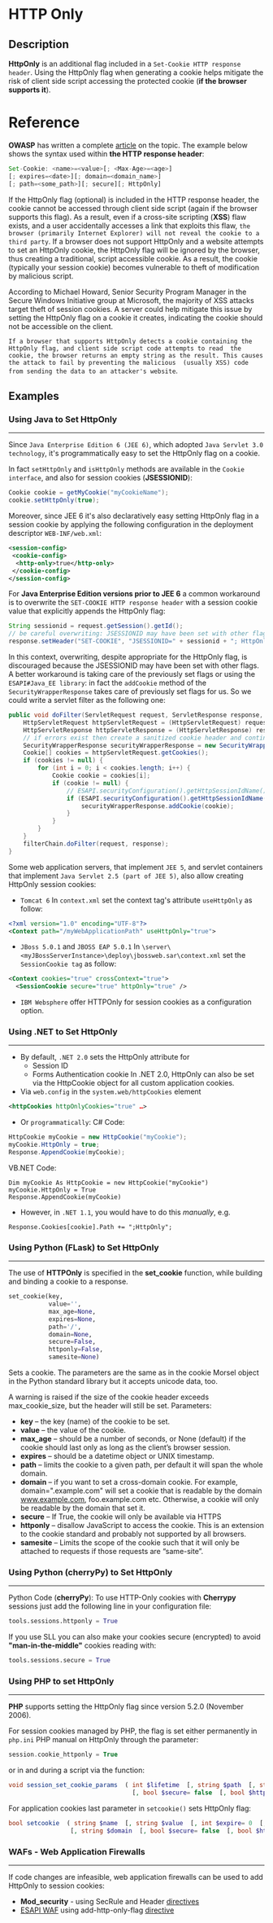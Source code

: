 # HTTP Only
## Description
**HttpOnly** is an additional flag included in a `Set-Cookie HTTP response header`. Using the HttpOnly flag when generating a cookie 
helps mitigate the risk of client side script accessing the protected cookie (**if the browser supports it**). 
# Reference
**OWASP** has written a complete [article](https://www.owasp.org/index.php/HttpOnly) on the topic. 
The example below shows the syntax used within **the HTTP response header**:
```Javascript
Set-Cookie: <name>=<value>[; <Max-Age>=<age>]
[; expires=<date>][; domain=<domain_name>]
[; path=<some_path>][; secure][; HttpOnly]
```
If the HttpOnly flag (optional) is included in the HTTP response header, the cookie cannot be accessed through client side script 
(again if the browser supports this flag). As a result, even if a cross-site scripting (**XSS**) flaw exists, and a user accidentally 
accesses a link that exploits this flaw, `the browser (primarily Internet Explorer) will not reveal the cookie to a third party`. 
If a browser does not support HttpOnly and a website attempts to set an HttpOnly cookie, the HttpOnly flag will be ignored by the
browser, thus creating a traditional, script accessible cookie. As a result, the cookie (typically your session cookie) becomes 
vulnerable to theft of modification by malicious script. 

According to Michael Howard, Senior Security Program Manager in the Secure Windows Initiative group at Microsoft, the majority of 
XSS attacks target theft of session cookies. A server could help mitigate this issue by setting the HttpOnly flag on a cookie it 
creates, indicating the cookie should not be accessible on the client.

`If a browser that supports HttpOnly detects a cookie containing the HttpOnly flag, and client side script code attempts to read 
the cookie, the browser returns an empty string as the result. This causes the attack to fail by preventing the malicious 
(usually XSS) code from sending the data to an attacker's website`. 

## Examples
### Using Java to Set HttpOnly
-----
Since `Java Enterprise Edition 6 (JEE 6)`, which adopted `Java Servlet 3.0 technology`, it's programmatically easy to set the HttpOnly flag on a cookie.

In fact `setHttpOnly` and `isHttpOnly` methods are available in the `Cookie interface`, and also for session cookies (**JSESSIONID**): 
```Java
Cookie cookie = getMyCookie("myCookieName");
cookie.setHttpOnly(true);
```
Moreover, since JEE 6 it's also declaratively easy setting HttpOnly flag in a session cookie by applying the following configuration in the deployment descriptor `WEB-INF/web.xml`: 
```XML
<session-config>
 <cookie-config>
  <http-only>true</http-only>
 </cookie-config>
</session-config>

```
For **Java Enterprise Edition versions prior to JEE 6** a common workaround is to overwrite the `SET-COOKIE HTTP response header` 
with a session cookie value that explicitly appends the HttpOnly flag: 
```Java
String sessionid = request.getSession().getId();
// be careful overwriting: JSESSIONID may have been set with other flags
response.setHeader("SET-COOKIE", "JSESSIONID=" + sessionid + "; HttpOnly");
```
In this context, overwriting, despite appropriate for the HttpOnly flag, is discouraged because the JSESSIONID may have been set
with other flags. A better workaround is taking care of the previously set flags or using the `ESAPI#Java_EE library`: in fact the `addCookie` method of the `SecurityWrapperResponse`  takes care of previously set flags for us. So we could write a servlet filter as the following one: 
```Java
public void doFilter(ServletRequest request, ServletResponse response, FilterChain filterChain) throws IOException, ServletException {
    HttpServletRequest httpServletRequest = (HttpServletRequest) request;
    HttpServletResponse httpServletResponse = (HttpServletResponse) response;
    // if errors exist then create a sanitized cookie header and continue
    SecurityWrapperResponse securityWrapperResponse = new SecurityWrapperResponse(httpServletResponse, "sanitize");
    Cookie[] cookies = httpServletRequest.getCookies();
    if (cookies != null) {
        for (int i = 0; i < cookies.length; i++) {
            Cookie cookie = cookies[i];
            if (cookie != null) {
                // ESAPI.securityConfiguration().getHttpSessionIdName() returns JSESSIONID by default configuration
                if (ESAPI.securityConfiguration().getHttpSessionIdName().equals(cookie.getName())) {
                    securityWrapperResponse.addCookie(cookie);
                }
            }
        }
    }
    filterChain.doFilter(request, response);
}

```
Some web application servers, that implement `JEE 5`, and servlet containers that implement `Java Servlet 2.5 (part of JEE 5)`, also allow creating HttpOnly session cookies:

* `Tomcat 6` In `context.xml` set the context tag's attribute `useHttpOnly` as follow:
```XML
<?xml version="1.0" encoding="UTF-8"?>
<Context path="/myWebApplicationPath" useHttpOnly="true">
```
* `JBoss 5.0.1` and `JBOSS EAP 5.0.1` In `\server\<myJBossServerInstance>\deploy\jbossweb.sar\context.xml` set the `SessionCookie tag` as follow:
```XML
<Context cookies="true" crossContext="true">
  <SessionCookie secure="true" httpOnly="true" />
```
* `IBM Websphere` offer HTTPOnly for session cookies as a configuration option.

### Using .NET to Set HttpOnly
-----
* By default, `.NET 2.0` sets the HttpOnly attribute for
  * Session ID
  * Forms Authentication cookie
In .NET 2.0, HttpOnly can also be set via the HttpCookie object for all custom application cookies.
* Via `web.config` in the `system.web/httpCookies` element
```XML
<httpCookies httpOnlyCookies="true" …> 
```
* Or `programmatically`:
C# Code: 
```C#
HttpCookie myCookie = new HttpCookie("myCookie");
myCookie.HttpOnly = true;
Response.AppendCookie(myCookie);
```
VB.NET Code: 
```VB.Net
Dim myCookie As HttpCookie = new HttpCookie("myCookie")
myCookie.HttpOnly = True
Response.AppendCookie(myCookie)
```
* However, in `.NET 1.1`, you would have to do this *manually*, e.g.
```VB.Net
Response.Cookies[cookie].Path += ";HttpOnly";
```
### Using Python (FLask) to Set HttpOnly
-----
The use of **HTTPOnly** is specified in the **set_cookie** function, while building and binding a cookie to a response.

```Python
set_cookie(key, 
           value='', 
           max_age=None, 
           expires=None, 
           path='/', 
           domain=None, 
           secure=False, 
           httponly=False, 
           samesite=None)
```

Sets a cookie. The parameters are the same as in the cookie Morsel object in the Python standard library but it accepts unicode data, too.

A warning is raised if the size of the cookie header exceeds max_cookie_size, but the header will still be set.
Parameters:	

* **key** – the key (name) of the cookie to be set.
* **value** – the value of the cookie.
* **max_age** – should be a number of seconds, or None (default) if the cookie should last only as long as the client’s browser session.
* **expires** – should be a datetime object or UNIX timestamp.
* **path** – limits the cookie to a given path, per default it will span the whole domain.
* **domain** – if you want to set a cross-domain cookie. For example, domain=".example.com" will set a cookie that is readable by the domain www.example.com, foo.example.com etc. Otherwise, a cookie will only be readable by the domain that set it.
* **secure** – If True, the cookie will only be available via HTTPS
* **httponly** – disallow JavaScript to access the cookie. This is an extension to the cookie standard and probably not supported by all browsers.
* **samesite** – Limits the scope of the cookie such that it will only be attached to requests if those requests are “same-site”.

### Using Python (cherryPy) to Set HttpOnly
-----
Python Code (**cherryPy**):
To use HTTP-Only cookies with **Cherrypy** sessions just add the following line in your configuration file:
```Python
tools.sessions.httponly = True
```
If you use SLL you can also make your cookies secure (encrypted) to avoid **"man-in-the-middle"** cookies reading with:
```Python
tools.sessions.secure = True
```
###  Using PHP to set HttpOnly 
-----
**PHP** supports setting the HttpOnly flag since version 5.2.0 (November 2006).

For session cookies managed by PHP, the flag is set either permanently in `php.ini` PHP manual on HttpOnly through the parameter: 
```PHP
session.cookie_httponly = True
```
or in and during a script via the function: 
```PHP
void session_set_cookie_params  ( int $lifetime  [, string $path  [, string $domain  
                                  [, bool $secure= false  [, bool $httponly= false  ]]]] )

```

For application cookies last parameter in `setcookie()` sets HttpOnly flag: 
```PHP
bool setcookie  ( string $name  [, string $value  [, int $expire= 0  [, string $path  
                 [, string $domain  [, bool $secure= false  [, bool $httponly= false  ]]]]]] )
```

### WAFs - Web Application Firewalls
-----

If code changes are infeasible, web application firewalls can be used to add HttpOnly to session cookies:
* **Mod_security** - using SecRule and Header [directives](http://blog.modsecurity.org/2008/12/fixing-both-missing-httponly-and-secure-cookie-flags.html)
* [ESAPI WAF](http://code.google.com/p/owasp-esapi-java/downloads/list) using add-http-only-flag [directive](http://www.slideshare.net/llamakong/owasp-esapi-waf-appsec-dc-2009)


